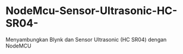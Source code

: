 # NodeMcu-Sensor-Ultrasonic-HC-SR04-
Menyambungkan Blynk dan Sensor Ultrasonic (HC SR04) dengan NodeMCU
